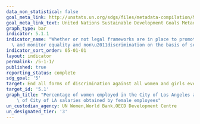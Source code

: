 ```yaml
---
data_non_statistical: false
goal_meta_link: http://unstats.un.org/sdgs/files/metadata-compilation/Metadata-Goal-5.pdf
goal_meta_link_text: United Nations Sustainable Development Goals Metadata (pdf 634kB)
graph_type: bar
indicator: 5.1.1
indicator_name: "Whether or not legal frameworks are in place to promote, enforce\
  \ and monitor equality and non\u2011discrimination on the basis of sex"
indicator_sort_order: 05-01-01
layout: indicator
permalink: /5-1-1/
published: true
reporting_status: complete
sdg_goal: '5'
target: End all forms of discrimination against all women and girls everywhere
target_id: '5.1'
graph_title: "Percentage of women employed in the City of Los Angeles and Percentage\
    \ of City of LA salaries obtained by female employees"
un_custodian_agency: UN Women,World Bank,OECD Development Centre
un_designated_tier: '3'
---
```

